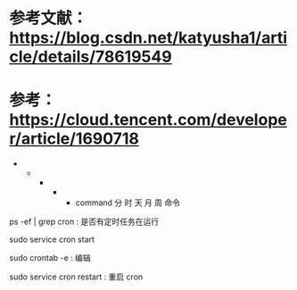 

# 参考文献：https://blog.csdn.net/katyusha1/article/details/78619549

# 参考：https://cloud.tencent.com/developer/article/1690718

* * * * * command
分 时 天 月 周 命令


ps -ef | grep cron : 是否有定时任务在运行

sudo service cron start

sudo crontab -e : 编辑

sudo service cron restart : 重启 cron









